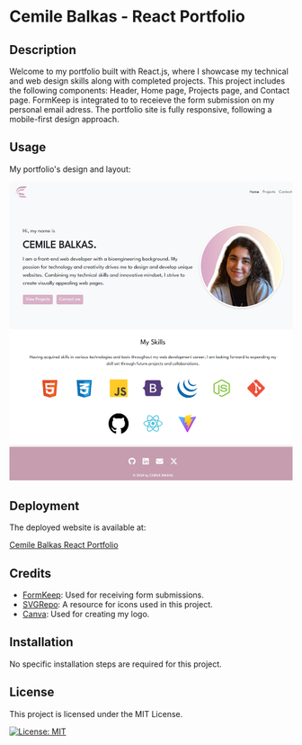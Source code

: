 # Cemile Balkas - React Portfolio

## Description

Welcome to my portfolio built with React.js, where I showcase my technical and web design skills along with completed projects. This project includes the following components: Header, Home page, Projects page, and Contact page. FormKeep is integrated to to receieve the form submission on my personal email adress. The portfolio site is fully responsive, following a mobile-first design approach.

## Usage

My portfolio's design and layout:

![Cemile Balkas Portfolio Screenshot](./my-portfolio/public/assets/images/screenshot.png)

## Deployment
The deployed website is available at:

[Cemile Balkas React Portfolio](https://cemileblks.github.io/react-portfolio/)

## Credits

- [FormKeep](https://formkeep.com/): Used for receiving form submissions.
- [SVGRepo](https://www.svgrepo.com/): A resource for icons used in this project.
- [Canva](https://www.canva.com/): Used for creating my logo.

## Installation

No specific installation steps are required for this project.

## License

This project is licensed under the MIT License.

[![License: MIT](https://img.shields.io/badge/License-MIT-yellow.svg)](https://opensource.org/licenses/MIT)
